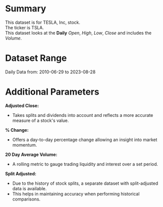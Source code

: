 # Summary

This dataset is for TESLA, Inc, stock.  
The ticker is TSLA.  
This dataset looks at the **Daily** _Open_, _High_, _Low_, _Close_ and includes the _Volume_.  

# Dataset Range

Daily Data from: 2010-06-29 to 2023-08-28

# Additional Parameters

**Adjusted Close:**

* Takes splits and dividends into account and reflects a more accurate measure of a stock's value.  
 
**% Change:**

* Offers a day-to-day percentage change allowing an insight into market momentum.  

**20 Day Average Volume:**

* A rolling metric to gauge trading liquidity and interest over a set period.

**Split Adjusted:**

* Due to the history of stock splits, a separate dataset with split-adjusted data is available.
* This helps in maintaining accuracy when performing historical comparisons.
